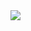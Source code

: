 <a href="https://github.com/wtfchewy">
  <img align="center" src="https://github-readme-stats.vercel.app/api?username=wtfchewy&show_icons=true&count_private=true&bg_color=45,000000,161ba7,00add0&title_color=fff&text_color=fff" />
</a>
